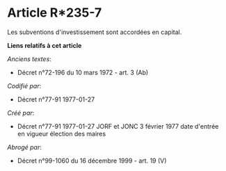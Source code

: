 # Article R*235-7

Les subventions d'investissement sont accordées en capital.

**Liens relatifs à cet article**

_Anciens textes_:

  - Décret n°72-196 du 10 mars 1972 - art. 3 (Ab)

_Codifié par_:

  - Décret n°77-91 1977-01-27

_Créé par_:

  - Décret n°77-91 1977-01-27 JORF et JONC 3 février 1977 date d'entrée en vigueur élection des maires

_Abrogé par_:

  - Décret n°99-1060 du 16 décembre 1999 - art. 19 (V)
